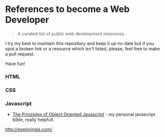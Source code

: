 # References to become a Web Developer

> A curated list of public web development resources.

I try my best to maintain this repository and keep it up-to-date but if you spot a broken link or a resource which isn't listed, please, feel free to make a pull request.

Have fun!

### HTML

### CSS

### Javascript

* [The Prinziples of Object Oriented Javascript](http://pepa.holla.cz/wp-content/uploads/2015/11/The-Principles-of-Object-Oriented-JavaScript.pdf) - my personal javascript bible, really helpfull.

http://exploringjs.com/
